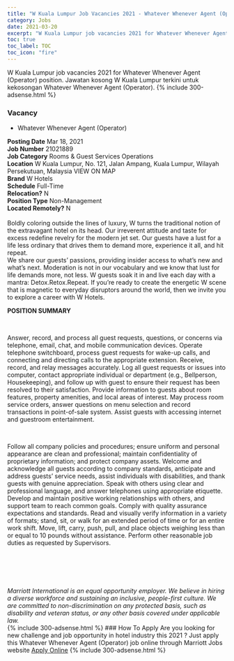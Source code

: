 ```yaml
---
title: "W Kuala Lumpur Job Vacancies 2021 - Whatever Whenever Agent (Operator)" 
category: Jobs 
date: 2021-03-20 
excerpt: "W Kuala Lumpur job vacancies 2021 for Whatever Whenever Agent (Operator) position. Jawatan kosong W Kuala Lumpur terkini untuk kekosongan Whatever Whenever Agent (Operator)." 
toc: true 
toc_label: TOC 
toc_icon: "fire" 
--- 
```


W Kuala Lumpur job vacancies 2021 for Whatever Whenever Agent (Operator) position. Jawatan kosong W Kuala Lumpur terkini untuk kekosongan Whatever Whenever Agent (Operator). 
{% include 300-adsense.html %} 
### Vacancy 
- Whatever Whenever Agent (Operator) 
<div><div><b>Posting Date</b> Mar 18, 2021<br><b>Job Number</b> 21021889<br><b>Job Category</b> Rooms &amp; Guest Services Operations<br><b>Location</b> W Kuala Lumpur, No. 121, Jalan Ampang, Kuala Lumpur, Wilayah Persekutuan, Malaysia VIEW ON MAP<br><b>Brand</b> W Hotels<br><b>Schedule</b> Full-Time<br><b>Relocation?</b> N<br><b>Position Type</b> Non-Management<br><b>Located Remotely?</b> N<br><br>Boldly coloring outside the lines of luxury, W turns the traditional notion of the extravagant hotel on its head. Our irreverent attitude and taste for excess redefine revelry for the modern jet set. Our guests have a lust for a life less ordinary that drives them to demand more, experience it all, and hit repeat. <br>We share our guests&#8217; passions, providing insider access to what&#8217;s new and what&#8217;s next. Moderation is not in our vocabulary and we know that lust for life demands more, not less. W guests soak it in and live each day with a mantra: Detox.Retox.Repeat. If you&#8217;re ready to create the energetic W scene that is magnetic to everyday disruptors around the world, then we invite you to explore a career with W Hotels.<br></div><div> <p><strong>POSITION SUMMARY</strong></p> <p>&#160;</p> <p>Answer, record, and process all guest requests, questions, or concerns via telephone, email, chat, and mobile communication devices. Operate telephone switchboard, process guest requests for wake-up calls, and connecting and directing calls to the appropriate extension. Receive, record, and relay messages accurately. Log all guest requests or issues into computer, contact appropriate individual or department (e.g., Bellperson, Housekeeping), and follow up with guest to ensure their request has been resolved to their satisfaction. Provide information to guests about room features, property amenities, and local areas of interest. May process room service orders, answer questions on menu selection and record transactions in point-of-sale system. Assist guests with accessing internet and guestroom entertainment.</p> <p>&#160;</p> <p>Follow all company policies and procedures; ensure uniform and personal appearance are clean and professional; maintain confidentiality of proprietary information; and protect company assets. Welcome and acknowledge all guests according to company standards, anticipate and address guests&#8217; service needs, assist individuals with disabilities, and thank guests with genuine appreciation. Speak with others using clear and professional language, and answer telephones using appropriate etiquette. Develop and maintain positive working relationships with others, and support team to reach common goals. Comply with quality assurance expectations and standards. Read and visually verify information in a variety of formats; stand, sit, or walk for an extended period of time or for an entire work shift. Move, lift, carry, push, pull, and place objects weighing less than or equal to 10 pounds without assistance. Perform other reasonable job duties as requested by Supervisors.</p> <p>&#160;</p> <p>&#160;</p> </div> <div> &#160;</div> <em>Marriott International is an equal opportunity employer.&#160;We believe in hiring a diverse workforce and sustaining an inclusive, people-first culture.&#160;We are committed to non-discrimination on&#160;any&#160;protected&#160;basis, such as disability and veteran status, or any other basis covered under applicable law.</em><br></div> 
{% include 300-adsense.html %} 
### How To Apply 
Are you looking for new challenge and job opportunity in hotel industry this 2021 ?
Just apply this Whatever Whenever Agent (Operator) job online through Marriott Jobs website 
<a href="https://jobs.marriott.com/marriott/jobs/21021889?lang=en-us" class="btn btn--info" target="_blank" rel="nofollow noopenner">Apply Online</a> 
{% include 300-adsense.html %} 